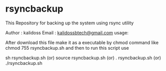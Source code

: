# rsyncbackup
This Repository for backing up the system using rsync utility

Author : kalidoss 
Email : kalidossbtech@gmail.com
usage: 

After download this file make it  as  a executable by chmod command
like chmod 755 rsyncbackup.sh
and then to run this script use

sh rsyncbackup.sh (or) source rsyncbackup.sh (or) . rsyncbackup.sh (or)  ./rsyncbackup.sh



